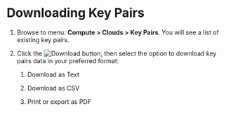 # Downloading Key Pairs

1.  Browse to menu: **Compute > Clouds > Key Pairs**. You will see a list
    of existing key pairs.

2.  Click the ![Download](../images/download-button.png) button, then
    select the option to download key pairs data in your preferred
    format:

    1.  Download as Text

    2.  Download as CSV

    3.  Print or export as PDF
